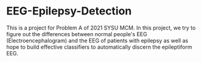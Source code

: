 # EEG-Epilepsy-Detection
This is a project for Problem A of 2021 SYSU MCM.  In this project, we try to figure out the differences between normal people's EEG (Electroencephalogram) and the EEG of patients with epilepsy as well as hope to build effective classifiers to automatically discern the epileptiform EEG. 
